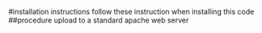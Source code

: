 #installation instructions
follow these instruction when installing this code 
##procedure
upload to a standard apache web server